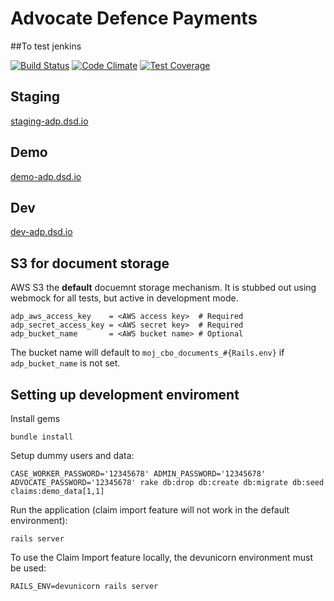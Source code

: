 # Advocate Defence Payments
##To test jenkins

[![Build Status](https://travis-ci.org/ministryofjustice/advocate-defence-payments.svg)](https://travis-ci.org/ministryofjustice/advocate-defence-payments)
[![Code Climate](https://codeclimate.com/github/ministryofjustice/crime-billing-online/badges/gpa.svg)](https://codeclimate.com/github/ministryofjustice/crime-billing-online)
[![Test Coverage](https://codeclimate.com/github/ministryofjustice/crime-billing-online/badges/coverage.svg)](https://codeclimate.com/github/ministryofjustice/crime-billing-online)

## Staging
[staging-adp.dsd.io](https://staging-adp.dsd.io)

## Demo
[demo-adp.dsd.io](https://demo-adp.dsd.io)

## Dev
[dev-adp.dsd.io](http://dev-adp.dsd.io)

## S3 for document storage

AWS S3 the **default** docuemnt storage mechanism. It is stubbed out
using webmock for all tests, but active in development mode.

```
adp_aws_access_key    = <AWS access key>  # Required
adp_secret_access_key = <AWS secret key>  # Required
adp_bucket_name       = <AWS bucket name> # Optional
```

The bucket name will default to `moj_cbo_documents_#{Rails.env}` if
`adp_bucket_name` is not set.

## Setting up development enviroment

Install gems

```
bundle install
```
Setup dummy users and data:

```
CASE_WORKER_PASSWORD='12345678' ADMIN_PASSWORD='12345678' ADVOCATE_PASSWORD='12345678' rake db:drop db:create db:migrate db:seed claims:demo_data[1,1]
```
Run the application (claim import feature will not work in the default environment):

```
rails server
```

To use the Claim Import feature locally, the devunicorn environment must be used:

```
RAILS_ENV=devunicorn rails server
```


